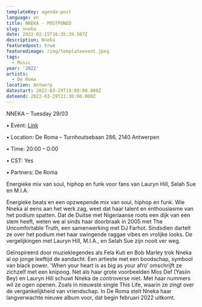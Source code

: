 ```yaml
---
templateKey: agenda-post
language: en
title: NNEKA - POSTPONED
slug: nneka
date: 2022-02-15T16:35:39.507Z
description: Nneka
featuredpost: true
featuredimage: /img/templateevent.jpeg
tags:
  - Music
year: '2022'
artists:
  - De Roma
location: Antwerp
datestart: 2022-03-29T19:00:00.000Z
dateend: 2022-03-29T21:30:00.000Z
---
```

NNEKA – Tuesday 29/03

•	 Event: [Link](https://www.deroma.be/nl/agenda/nneka/11269/)

•	Location: De Roma – Turnhoutsebaan 286, 2140 Antwerpen

•	Time: 20:00 – 0:00

•	CST: Yes

•	Partners: De Roma

Energieke mix van soul, hiphop en funk voor fans van Lauryn Hill, Selah Sue en M.I.A.

Energieke beats en een opzwepende mix van soul, hiphop en funk. Wie Nneka al eens aan het werk zag, weet dat haar talent en enthousiasme van het podium spatten. Dat de Duitse met Nigeriaanse roots een dijk van een stem heeft, weten we al sinds haar doorbraak in 2005 met The Uncomfortable Truth, een samenwerking met DJ Farhot. Sindsdien dartelt ze over het podium met haar swingende raggae vibes en vrolijke looks. De vergelijkingen met Lauryn Hill, M.I.A., en Selah Sue zijn nooit ver weg.

Geïnspireerd door muzieklegendes als Fela Kuti en Bob Marley trok Nneka al op jonge leeftijd de aandacht. Een artieste met een boodschap, symbool van black power. 'When your heart is as big as your afro’ omschrijft ze zichzelf met een knipoog. Net als haar grote voorbeelden Mos Def (Yasiin Bey) en Lauryn Hill schuwt Nneka de controverse niet. Met haar nummers wil ze ogen openen. Zoals in nieuwste single This Life, waarin ze zingt over de vergankelijkheid van vriendschap. In De Roma stelt Nneka haar langverwachte nieuwe album voor, dat begin februari 2022 uitkomt.
